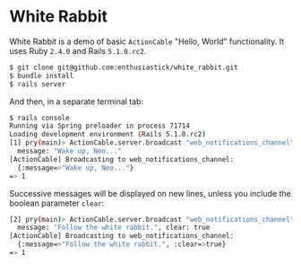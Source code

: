 # White Rabbit

White Rabbit is a demo of basic `ActionCable` "Hello, World" functionality.
It uses Ruby `2.4.0` and Rails `5.1.0.rc2`.

```bash
$ git clone git@github.com:enthusiastick/white_rabbit.git
$ bundle install
$ rails server
```

And then, in a separate terminal tab:

```bash
$ rails console
Running via Spring preloader in process 71714
Loading development environment (Rails 5.1.0.rc2)
[1] pry(main)> ActionCable.server.broadcast "web_notifications_channel",
  message: "Wake up, Neo..."
[ActionCable] Broadcasting to web_notifications_channel:
  {:message=>"Wake up, Neo..."}
=> 1
```

Successive messages will be displayed on new lines, unless you include the
boolean parameter `clear`:

```bash
[2] pry(main)> ActionCable.server.broadcast "web_notifications_channel",
  message: "Follow the white rabbit.", clear: true
[ActionCable] Broadcasting to web_notifications_channel:
  {:message=>"Follow the white rabbit.", :clear=>true}
=> 1

```
